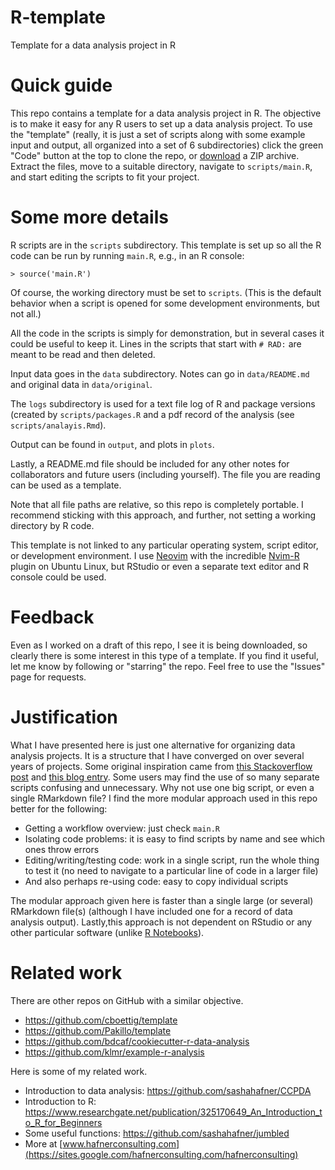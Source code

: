 # R-template
Template for a data analysis project in R 

# Quick guide
This repo contains a template for a data analysis project in R.
The objective is to make it easy for any R users to set up a data analysis project.
To use the "template" (really, it is just a set of scripts along with some example input and output, all organized into a set of 6 subdirectories) click the green "Code" button at the top to clone the repo, or [download](https://github.com/sashahafner/R-template/archive/refs/heads/main.zip) a ZIP archive.
Extract the files, move to a suitable directory, navigate to `scripts/main.R`, and start editing the scripts to fit your project.

# Some more details
R scripts are in the `scripts` subdirectory.
This template is set up so all the R code can be run by running `main.R`, e.g., in an R console:
```
> source('main.R')
```
Of course, the working directory must be set to `scripts`.
(This is the default behavior when a script is opened for some development environments, but not all.)

All the code in the scripts is simply for demonstration, but in several cases it could be useful to keep it.
Lines in the scripts that start with `# RAD:` are meant to be read and then deleted.

Input data goes in the `data` subdirectory.
Notes can go in `data/README.md` and original data in `data/original`.

The `logs` subdirectory is used for a text file log of R and package versions (created by `scripts/packages.R` and a pdf record of the analysis (see `scripts/analayis.Rmd`).

Output can be found in `output`, and plots in `plots`.

Lastly, a README.md file should be included for any other notes for collaborators and future users (including yourself).
The file you are reading can be used as a template.

Note that all file paths are relative, so this repo is completely portable. 
I recommend sticking with this approach, and further, not setting a working directory by R code.

This template is not linked to any particular operating system, script editor, or development environment.
I use [Neovim](https://neovim.io/) with the incredible [Nvim-R](https://github.com/jalvesaq/Nvim-R) plugin on Ubuntu Linux, but RStudio or even a separate text editor and R console could be used.

# Feedback
Even as I worked on a draft of this repo, I see it is being downloaded, so clearly there is some interest in this type of a template.
If you find it useful, let me know by following or "starring" the repo.
Feel free to use the "Issues" page for requests.

# Justification
What I have presented here is just one alternative for organizing data analysis projects.
It is a structure that I have converged on over several years of projects. 
Some original inspiration came from [this Stackoverflow post](https://stackoverflow.com/questions/1429907/workflow-for-statistical-analysis-and-report-writing) and [this blog entry](https://robjhyndman.com/hyndsight/workflow-in-r/).
Some users may find the use of so many separate scripts confusing and unnecessary.
Why not use one big script, or even a single RMarkdown file?
I find the more modular approach used in this repo better for the following:

* Getting a workflow overview: just check `main.R`
* Isolating code problems: it is easy to find scripts by name and see which ones throw errors
* Editing/writing/testing code: work in a single script, run the whole thing to test it (no need to navigate to a particular line of code in a larger file)
* And also perhaps re-using code: easy to copy individual scripts

The modular approach given here is faster than a single large (or several) RMarkdown file(s) (although I have included one for a record of data analysis output). 
Lastly,this approach is not dependent on RStudio or any other particular software (unlike [R Notebooks](https://www.rstudio.com/blog/r-notebooks/)).

# Related work
There are other repos on GitHub with a similar objective.
* <https://github.com/cboettig/template>
* <https://github.com/Pakillo/template>
* <https://github.com/bdcaf/cookiecutter-r-data-analysis>
* <https://github.com/klmr/example-r-analysis>

Here is some of my related work.
* Introduction to data analysis: <https://github.com/sashahafner/CCPDA>
* Introduction to R: <https://www.researchgate.net/publication/325170649_An_Introduction_to_R_for_Beginners>
* Some useful functions: <https://github.com/sashahafner/jumbled>
* More at [www.hafnerconsulting.com](https://sites.google.com/hafnerconsulting.com/hafnerconsulting)
